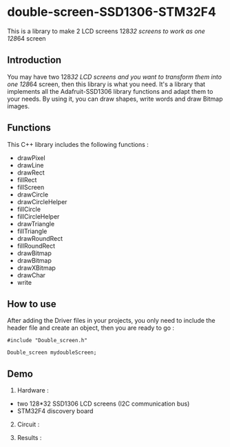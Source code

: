 # double-screen-SSD1306-STM32F4
This is a library to make 2 LCD screens 128*32 screens to work as one 128*64 screen

## Introduction
You may have two 128*32 LCD screens and you want to transform them into one 128*64 screen, then this library is what you need.
It's a library that implements all the Adafruit-SSD1306 library functions and adapt them to your needs. By using it, you can draw shapes,
write words and draw Bitmap images.

## Functions
This C++ library includes the following functions :

- drawPixel
- drawLine
- drawRect
- fillRect
- fillScreen
- drawCircle
- drawCircleHelper
- fillCircle
- fillCircleHelper
- drawTriangle
- fillTriangle
- drawRoundRect
- fillRoundRect
- drawBitmap
- drawBitmap
- drawXBitmap
- drawChar
- write

## How to use
After adding the Driver files in your projects, you only need to include the header file and create an object, then you are ready to go :
```
#include "Double_screen.h"

Double_screen mydoubleScreen;
```

## Demo

1. Hardware : 
  - two 128*32 SSD1306 LCD screens (I2C communication bus)
  - STM32F4 discovery board
2. Circuit :

3. Results :
